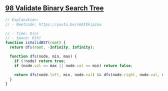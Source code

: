 ## [98 Validate Binary Search Tree](https://leetcode.com/problems/validate-binary-search-tree/description/)

<!-- notecardId: 1760700740425 -->

```js
// Explanation:
// - Neetcode: https://youtu.be/s6ATEkipzow

// - Time: O(n)
// - Space: O(h)
function isValidBST(root) {
  return dfs(root, -Infinity, Infinity);

  function dfs(node, min, max) {
    if (!node) return true;
    if (node.val >= max || node.val <= min) return false;

    return dfs(node.left, min, node.val) && dfs(node.right, node.val, max);
  }
}
```
